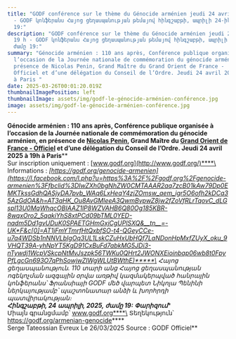 ```yaml
---
title: "GODF conférence sur le thème du Génocide arménien jeudi 24 avril à 19 h
  - GODF կոնֆերանս Հայոց ցեղասպանության թեմայով հինգշաբթի, ապրիլի 24-ին, ժամը
  19:"
description: "GODF conférence sur le thème du Génocide arménien jeudi 24 avril à
  19 h - GODF կոնֆերանս Հայոց ցեղասպանության թեմայով հինգշաբթի, ապրիլի 24-ին,
  ժամը 19:"
summary: "Génocide arménien : 110 ans après, Conférence publique organisée à
  l’occasion de la Journée nationale de commémoration du génocide arménien, en
  présence de Nicolas Penin, Grand Maître du Grand Orient de France -
  Officiel et d’une délégation du Conseil de l’Ordre. Jeudi 24 avril 2025 à 19h
  à Paris "
date: 2025-03-26T00:01:20.019Z
thumbnailImagePosition: left
thumbnailImage: assets/img/godf-le-génocide-arménien-conférence.jpg
image: assets/img/godf-le-génocide-arménien-conférence.jpg
---
```

**Génocide arménien : 110 ans après, Conférence publique organisée à l’occasion de la Journée nationale de commémoration du génocide arménien, en présence de [Nicolas Penin](https://www.facebook.com/profile.php?id=100071911024486&__cft__[0]=AZWviB1W3lqmCd8eTRxIQpCGZgqTB3A9pSs2beCo2OqSJfvDEFM89BBSdl06UxkaEZd13CfQBP_DX4OOZlEb9JUkXsuvscBBhlsCJcy5AwZhqmtcaVYbHuX0LZceqbds5Sno0_1uGj9UH15JJkLs7ZqmiH45ZWGlznp8GcP-WmLNpO1_hHvgR_HajD_z1gcKW3s&__tn__=-]K*F), Grand Maître du [Grand Orient de France - Officiel](https://www.facebook.com/G.O.de.France?__cft__[0]=AZWviB1W3lqmCd8eTRxIQpCGZgqTB3A9pSs2beCo2OqSJfvDEFM89BBSdl06UxkaEZd13CfQBP_DX4OOZlEb9JUkXsuvscBBhlsCJcy5AwZhqmtcaVYbHuX0LZceqbds5Sno0_1uGj9UH15JJkLs7ZqmiH45ZWGlznp8GcP-WmLNpO1_hHvgR_HajD_z1gcKW3s&__tn__=-]K*F) et d’une délégation du Conseil de l’Ordre. Jeudi 24 avril 2025 à 19h à Paris****\
Sur inscription uniquement : [www.godf.org](http://www.godf.org/)****\
Informations : *[https://godf.org/genocide-armenien](https://l.facebook.com/l.php?u=https%3A%2F%2Fgodf.org%2Fgenocide-armenien%3Ffbclid%3DIwZXh0bgNhZW0CMTAAAR2aq7zcB01kAw79Dp0EMKTkssGdhQASjyDA7pvb_WAq6LxHeqY4zjZOmsw_aem_igr5O6ofh2kDCa35AzGdOA&h=AT3aHK_Ou8AvGMleeA3QwmBvpwZ8jw2fZoVfRLrTqovC_dLGspl13U0MqWhqcOBIAAZ1lP8WZVAHB6Q80Og185KBR-8wqxOro2_5qakiYhS8xtPCd09bTML0YED-nadm5Dd1gvUDuK0SPAETGHmGxjCgUPlSXQ&__tn__=-UK*F&c[0]=AT1jFmYTmrfHtQxbfSO-t4-QGeyCCe-u7a4WDSb1nNNVLbIgOq3UL1LskCZuHxUbHQf7LaNDonHpMxfZUyX_oku_9VHQT39A-yhNpYT5KgD91CxBuFd7abkMG5JDi3-nTywdj1WcpVSkcpNtMvJszpk56TWKu0QHrt2JWONXEioinbap06wb8t0FpyPfLgcGn693O7qPhSowjwZIWgWLUtBWthE)*****\
Հայոց ցեղասպանություն. 110 տարի անց Հայոց ցեղասպանության ոգեկոչման ազգային օրվա առթիվ կազմակերպված հանրային կոնֆերանս՝ Ֆրանսիայի GODF մեծ վարպետ Նիկոլա Պենինի ներկայությամբ՝ պաշտոնատար անձի և խորհրդի պատվիրակության։****\
Հինգշաբթի, 24 ապրիլի, 2025, ժամը 19: Փարիզում****\
Միայն գրանցմամբ՝ www.godf.org****\
Տեղեկություն՝ <https://godf.org/armenian-genocide>****\
Serge Tateossian Evreux Le 26/03/2025 Source : GODF Officiel**